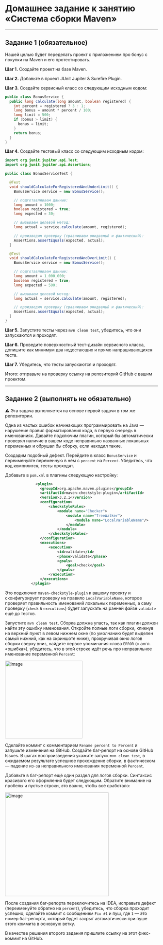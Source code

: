 # Домашнее задание к занятию «Система сборки Maven»


------

## Задание 1 (обязательное)

Нашей целью будет переделать проект с приложением про бонус с покупки на Maven и его протестировать.

**Шаг 1.** Создайте проект на базе Maven.

**Шаг 2.** Добавьте в проект JUnit Jupiter & Surefire Plugin.

**Шаг 3.** Создайте сервисный класс со следующим исходным кодом:
```java
public class BonusService {
  public long calculate(long amount, boolean registered) {
    int percent = registered ? 3 : 1;
    long bonus = amount * percent / 100;
    long limit = 500;
    if (bonus > limit) {
      bonus = limit;
    }
    return bonus;
  }
}
```

**Шаг 4.** Создайте тестовый класс со следующим исходным кодом:
```java
import org.junit.jupiter.api.Test;
import org.junit.jupiter.api.Assertions;

public class BonusServiceTest {

  @Test
  void shouldCalculateForRegisteredAndUnderLimit() {
    BonusService service = new BonusService();

    // подготавливаем данные:
    long amount = 1000;
    boolean registered = true;
    long expected = 30;

    // вызываем целевой метод:
    long actual = service.calculate(amount, registered);

    // производим проверку (сравниваем ожидаемый и фактический):
    Assertions.assertEquals(expected, actual);
  }

  @Test
  void shouldCalculateForRegisteredAndOverLimit() {
    BonusService service = new BonusService();

    // подготавливаем данные:
    long amount = 1_000_000;
    boolean registered = true;
    long expected = 500;

    // вызываем целевой метод:
    long actual = service.calculate(amount, registered);

    // производим проверку (сравниваем ожидаемый и фактический):
    Assertions.assertEquals(expected, actual);
  }
}
```

**Шаг 5.** Запустите тесты через `mvn clean test`, убедитесь, что они запускаются и проходят.

**Шаг 6.** Проведите поверхностный тест-дизайн сервисного класса, допишите как минимум два недостающих и прямо напрашивающихся теста.

**Шаг 7.** Убедитесь, что тесты запускаются и проходят.

Итого: отправьте на проверку ссылку на репозиторий GitHub с вашим проектом.

------

## Задание 2 (выполнять не обязательно)

:warning: Эта задача выполняется на основе первой задачи в том же репозитории.

Одна из частых ошибок начинающих программировать на Java — нарушение правил форматирования кода, в первую очередь в именованиях.
Давайте подключим плагин, который бы автоматически проверял наличие в вашем коде неправильно названных локальных переменных и обрушал бы сборку, если находил такие.

Создадим подобный дефект. Перейдите в класс `BonusService` и переименуйте переменную в нём с `percent` на `Percent`. Убедитесь, что код компилится, тесты проходят.

Добавьте в `pom.xml` в плагины следующую настройку:
```xml
              <plugin>
                <groupId>org.apache.maven.plugins</groupId>
                <artifactId>maven-checkstyle-plugin</artifactId>
                <version>3.2.1</version>
                <configuration>
                    <checkstyleRules>
                        <module name="Checker">
                            <module name="TreeWalker">
                                <module name="LocalVariableName"/>
                            </module>
                        </module>
                    </checkstyleRules>
                </configuration>
                <executions>
                    <execution>
                        <id>validate</id>
                        <phase>validate</phase>
                        <goals>
                            <goal>check</goal>
                        </goals>
                    </execution>
                </executions>
            </plugin>
```

Это подключит `maven-checkstyle-plugin` к вашему проекту и сконфигурирует проверку на правило `LocalVariableName`, которое проверяет правильность именований локальных переменных, а саму проверку (`check` в `executions`) будет запускать на ранней файзе `validate` ещё до тестов.

Запустите `mvn clean test`. Сборка должна упасть, так как плагин должен найти эту ошибку именования. Откройте полные логи сборки, кликнув на верхний пункт в левом нижнем окне (по умолчанию будет выделен самый нижний, как на скриншоте ниже), прокручивая окно логов сборки сверху вниз, найдите первое упоминания слова `ERROR` (с англ. «ошибка»), убедитесь, что в этой строке идёт речь про неправильное именование переменной `Percent`:

<img width="255" alt="image" src="https://user-images.githubusercontent.com/53707586/212552797-162c2265-66b0-4206-b6a3-1d3f0de55568.png">

Сделайте коммит с комментарием `Rename percent to Percent` и запушьте изменения на GitHub.
Создайте баг-репорт на основе GitHub Issues. В шагах воспроизведения укажите запуск `mvn clean test`, в ожидаемом результате успешное прохождение сборки, в фактическом — падение из-за неправильного именования переменной `Percent`.

Добавьте в баг-репорт ещё один раздел для логов сборки. Синтаксис красивого его оформления будет следующим. Обратите внимание на пробелы и пустые строки, это важно, чтобы всё сработало:

<img width="341" alt="image" src="https://user-images.githubusercontent.com/53707586/212553230-ad39ce10-9eb8-4fa1-a60d-2530a5137d62.png">

После создания баг-репорта переключитесь на IDEA, исправьте дефект (переименуйте обратно на `percent`), убедитесь, что сборка проходит успешно, сделайте коммит с сообщением `Fix #1` и пуш, где `1` — это номер баг-репорта, который будет закрыт автоматически при пуше этого коммита в основную ветку.

В качестве решения второго задания пришлите ссылку на этот фикс-коммит на GitHub.
